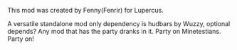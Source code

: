 This mod was created by Fenny(Fenrir) for Lupercus. 

A versatile standalone mod only dependency is hudbars by Wuzzy, optional depends? Any mod that has the party dranks in it. Party on Minetestians. Party on!
